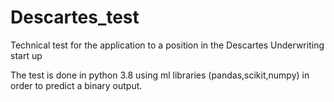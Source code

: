 # Descartes_test
Technical test for the application to a position in the Descartes Underwriting start up

The test is done in python 3.8 using ml libraries (pandas,scikit,numpy) in order to predict a binary output.
